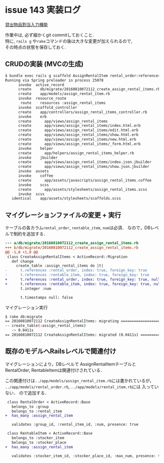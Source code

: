 # issue 143 実装ログ

[貸出物品割当入力機能](https://github.com/NUTFes/group-manager/issues/143)  

作業中は, 必ず細かくgit commitしておくこと.  
特に, ``rails g`` や``rake``コマンドの後は大きな変更が加えられるので,   
その時点の状態を保存しておく.   


## CRUDの実装 (MVCの生成)

```sh
$ bundle exec rails g scaffold AssignRentalItem rental_order:references rentable_item:references num:integer
Running via Spring preloader in process 25078
      invoke  active_record
      create    db/migrate/20160810072112_create_assign_rental_items.rb
      create    app/models/assign_rental_item.rb
      invoke  resource_route
       route    resources :assign_rental_items
      invoke  scaffold_controller
      create    app/controllers/assign_rental_items_controller.rb
      invoke    erb
      create      app/views/assign_rental_items
      create      app/views/assign_rental_items/index.html.erb
      create      app/views/assign_rental_items/edit.html.erb
      create      app/views/assign_rental_items/show.html.erb
      create      app/views/assign_rental_items/new.html.erb
      create      app/views/assign_rental_items/_form.html.erb
      invoke    helper
      create      app/helpers/assign_rental_items_helper.rb
      invoke    jbuilder
      create      app/views/assign_rental_items/index.json.jbuilder
      create      app/views/assign_rental_items/show.json.jbuilder
      invoke  assets
      invoke    coffee
      create      app/assets/javascripts/assign_rental_items.coffee
      invoke    scss
      create      app/assets/stylesheets/assign_rental_items.scss
      invoke  scss
   identical    app/assets/stylesheets/scaffolds.scss
```


## マイグレーションファイルの変更 + 実行

テーブルの各カラム`rental_order`, `rentable_item`, `num`は必須．
なので，DBレベルで制約を追加する．

```diff
--- a/db/migrate/20160810072112_create_assign_rental_items.rb
+++ b/db/migrate/20160810072112_create_assign_rental_items.rb
@@ -1,8 +1,8 @@
 class CreateAssignRentalItems < ActiveRecord::Migration
   def change
     create_table :assign_rental_items do |t|
-      t.references :rental_order, index: true, foreign_key: true
-      t.references :rentable_item, index: true, foreign_key: true
+      t.references :rental_order, index: true, foreign_key: true, null: false
+      t.references :rentable_item, index: true, foreign_key: true, null: false
       t.integer :num

       t.timestamps null: false
```

マイグレーション実行

```sh
$ rake db:migrate
== 20160810072112 CreateAssignRentalItems: migrating ==========================
-- create_table(:assign_rental_items)
   -> 0.0411s
== 20160810072112 CreateAssignRentalItems: migrated (0.0411s) =================
```


## 既存のモデルへRailsレベルで関連付け

マイグレーションにより，DBレベルで
AssignRentalItemテーブルとRentalOrder, RentableItemは関連付けされている．

この関連付けは`../app/models/assign_rental_item.rb`には書かれているが，
`../app/models/rental_order.rb`, `../app/models/rental_item.rb`には
入っていない．
ので追加する．

```diff
 class RentalOrder < ActiveRecord::Base
   belongs_to :group
   belongs_to :rental_item
+  has_many :assign_rental_item

   validates :group_id, :rental_item_id, :num, presence: true
```

```diff
 class RentableItem < ActiveRecord::Base
   belongs_to :stocker_item
   belongs_to :stocker_place
+  has_many :assign_rental_item

   validates :stocker_item_id, :stocker_place_id, :max_num, presence: true
```
